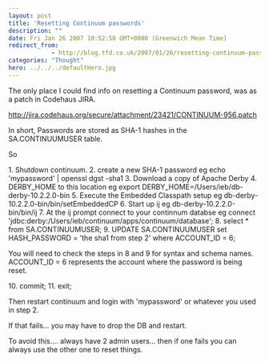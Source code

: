 ```yaml
---
layout: post
title: 'Resetting Continuum passwords'
description: ""
date: Fri Jan 26 2007 10:52:50 GMT+0000 (Greenwich Mean Time)
redirect_from: 
            - http://blog.tfd.co.uk/2007/01/26/resetting-continuum-passwords/
categories: "Thought"
hero: ../../../defaultHero.jpg
---
```

The only place I could find info on resetting a Continuum password, was as a patch in Codehaus JIRA.

http://jira.codehaus.org/secure/attachment/23421/CONTINUUM-956.patch

In short, Passwords are stored as SHA-1 hashes in the SA.CONTINUUMUSER table.

So

1\. Shutdown continuum. 2. create a new SHA-1 password eg echo 'mypassword' | openssl dgst -sha1 3. Download a copy of Apache Derby 4. DERBY_HOME to this location eg export DERBY_HOME=/Users/ieb/db-derby-10.2.2.0-bin 5. Execute the Embedded Classpath setup eg db-derby-10.2.2.0-bin/bin/setEmbeddedCP 6. Start up ij eg db-derby-10.2.2.0-bin/bin/ij 7. At the ij prompt connect to your continnum databse eg connect 'jdbc:derby:/Users/ieb/continuum/apps/continuum/database'; 8. select \* from SA.CONTINUUMUSER; 9. UPDATE SA.CONTINUUMUSER set HASH_PASSWORD = 'the sha1 from step 2' where ACCOUNT_ID = 6;

You will need to check the steps in 8 and 9 for syntax and schema names. ACCOUNT_ID = 6 represents the account where the password is being reset.

10\. commit; 11. exit;

Then restart continuum and login with 'mypassword' or whatever you used in step 2.

If that fails... you may have to drop the DB and restart.

To avoid this.... always have 2 admin users... then if one fails you can always use the other one to reset things.
